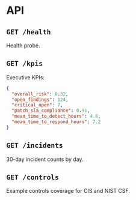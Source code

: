 # API

## `GET /health`
Health probe.

## `GET /kpis`
Executive KPIs:
```json
{
  "overall_risk": 0.32,
  "open_findings": 124,
  "critical_open": 7,
  "patch_sla_compliance": 0.91,
  "mean_time_to_detect_hours": 4.8,
  "mean_time_to_respond_hours": 7.2
}
```

## `GET /incidents`
30-day incident counts by day.

## `GET /controls`
Example controls coverage for CIS and NIST CSF.
